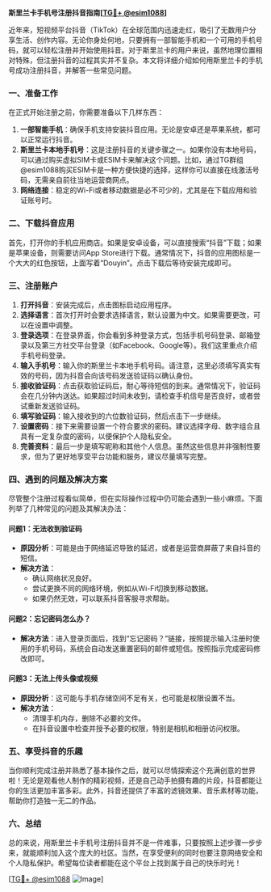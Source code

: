 **斯里兰卡手机号注册抖音指南[[TG💪+ @esim1088](https://t.me/s/esim1088)]**

近年来，短视频平台抖音（TikTok）在全球范围内迅速走红，吸引了无数用户分享生活、创作内容。无论你身处何地，只要拥有一部智能手机和一个可用的手机号码，就可以轻松注册并开始使用抖音。对于斯里兰卡的用户来说，虽然地理位置相对特殊，但注册抖音的过程其实并不复杂。本文将详细介绍如何用斯里兰卡的手机号成功注册抖音，并解答一些常见问题。

### 一、准备工作

在正式开始注册之前，你需要准备以下几样东西：

1. **一部智能手机**：确保手机支持安装抖音应用。无论是安卓还是苹果系统，都可以正常运行抖音。
2. **斯里兰卡本地手机号**：这是注册抖音的关键步骤之一。如果你没有本地号码，可以通过购买虚拟SIM卡或ESIM卡来解决这个问题。比如，通过TG群组@esim1088购买ESIM卡是一种方便快捷的选择，这样你可以直接在线激活号码，无需亲自前往当地运营商网点。
3. **网络连接**：稳定的Wi-Fi或者移动数据是必不可少的，尤其是在下载应用和验证账号时。

### 二、下载抖音应用

首先，打开你的手机应用商店。如果是安卓设备，可以直接搜索“抖音”下载；如果是苹果设备，则需要访问App Store进行下载。通常情况下，抖音的应用图标是一个大大的红色按钮，上面写着“Douyin”。点击下载后等待安装完成即可。

### 三、注册账户

1. **打开抖音**：安装完成后，点击图标启动应用程序。
2. **选择语言**：首次打开时会要求选择语言，默认设置为中文。如果需要更改，可以在设置中调整。
3. **登录选项**：在登录界面，你会看到多种登录方式，包括手机号码登录、邮箱登录以及第三方社交平台登录（如Facebook、Google等）。我们这里重点介绍手机号码登录。
4. **输入手机号**：输入你的斯里兰卡本地手机号码。请注意，这里必须填写真实有效的号码，因为抖音会向该号码发送验证码以确认身份。
5. **接收验证码**：点击获取验证码后，耐心等待短信的到来。通常情况下，验证码会在几分钟内送达。如果超过时间未收到，请检查手机信号是否良好，或者尝试重新发送验证码。
6. **填写验证码**：输入接收到的六位数验证码，然后点击下一步继续。
7. **设置密码**：接下来需要设置一个符合要求的密码。建议选择字母、数字组合且具有一定复杂度的密码，以便保护个人隐私安全。
8. **完善资料**：最后一步是填写昵称和其他个人信息。虽然这些信息并非强制性要求，但为了更好地享受平台功能和服务，建议尽量填写完整。

### 四、遇到的问题及解决方案

尽管整个注册过程看似简单，但在实际操作过程中仍可能会遇到一些小麻烦。下面列举了几种常见的问题及其解决办法：

#### 问题1：无法收到验证码
- **原因分析**：可能是由于网络延迟导致的延迟，或者是运营商屏蔽了来自抖音的短信。
- **解决方法**：
  - 确认网络状况良好。
  - 尝试更换不同的网络环境，例如从Wi-Fi切换到移动数据。
  - 如果仍然无效，可以联系抖音客服寻求帮助。

#### 问题2：忘记密码怎么办？
- **解决方法**：进入登录页面后，找到“忘记密码？”链接，按照提示输入注册时使用的手机号码，系统会自动发送重置密码的邮件或短信。按照指示完成密码修改即可。

#### 问题3：无法上传头像或视频
- **原因分析**：这可能与手机存储空间不足有关，也可能是权限设置不当。
- **解决方法**：
  - 清理手机内存，删除不必要的文件。
  - 在抖音设置中检查并授予必要的权限，特别是相机和相册访问权限。

### 五、享受抖音的乐趣

当你顺利完成注册并熟悉了基本操作之后，就可以尽情探索这个充满创意的世界啦！无论是观看他人制作的精彩视频，还是自己动手拍摄有趣的片段，抖音都能让你的生活更加丰富多彩。此外，抖音还提供了丰富的滤镜效果、音乐素材等功能，帮助你打造独一无二的作品。

### 六、总结

总的来说，用斯里兰卡手机号注册抖音并不是一件难事，只要按照上述步骤一步步来，就能顺利加入这个庞大的社区。当然，在享受便利的同时也要注意网络安全和个人隐私保护。希望每位读者都能在这个平台上找到属于自己的快乐时光！

[[TG💪+ @esim1088](https://t.me/s/esim1088) ![Image](https://i.postimg.cc/4NQfJmqS/Snipaste-2025-05-13-00-14-12.png)]